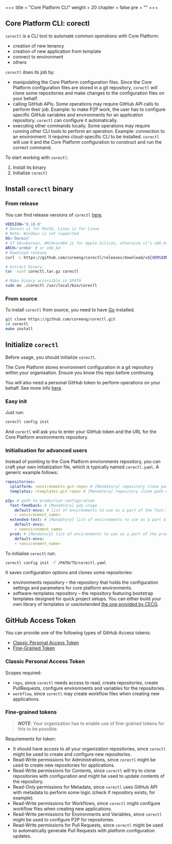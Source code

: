 +++
title = "Core Platform CLI"
weight = 20
chapter = false
pre = ""
+++

## Core Platform CLI: corectl

`corectl` is a CLI tool to automate common operations with Core Platform:

- creation of new tenancy
- creation of new application from template
- connect to environment
- others

`corectl` does its job by:

- manipulating the Core Platform configuration files.
  Since the Core Platform configuration files are stored in a git repository, `corectl` will clone
  some repositories and make changes to the configuration files on your behalf.
- calling GitHub APIs.
  Some operations may require GitHub API calls to perform their job.
  Example: to make P2P work,
  the user has to configure specific GitHub variables and environments for an application repository.
  `corectl` can configure it automatically.
- executing other commands locally.
  Some operations may require running other CLI tools to perform an operation.
  Example: connection to an environment.
  It requires cloud-specific CLI to be installed.
  `corectl` will use it and the Core Platform configuration to construct and run the correct command.

To start working with `corectl`:

1. Install its binary
2. Initialize `corectl`

## Install `corectl` binary

### From release

You can find release versions of `corectl` [here](https://github.com/coreeng/corectl/releases).

```bash
VERSION='0.18.0'
# Darwin is for MacOS, Linux is for Linux
# Note: Windows is not supported
OS='Darwin' 
# If OS==Darwin, ARCH=arm64 is for Apple Silicon, otherwise it's x86_64
ARCH='arm64' # or x86_64
# Download release
curl -L https://github.com/coreeng/corectl/releases/download/v${VERSION}/corectl_${OS}_${ARCH}.tar.gz > corectl.tar.gz

# Extract binary
tar -xzvf corectl.tar.gz corectl

# Make binary accessible in $PATH
sudo mv ./corectl /usr/local/bin/corectl
```

### From source

To install `corectl` from source, you need to have [Go](https://go.dev/learn/) installed.

```bash
git clone https://github.com/coreeng/corectl.git
cd corectl
make install
```

## Initialize `corectl`

Before usage, you should initialize `corectl`.

The Core Platform stores environment configuration in a git repository within your organisation. Ensure you know this repo before continuing.

You will also need a personal GitHub token to perform operations on your behalf. See more info [here](#github-access-token).

### Easy init

Just run:

```bash
corectl config init
```

And `corectl` will ask you to enter your GitHub token and the URL for the Core Platform environments repository.

### Initialisation for advanced users

Instead of pointing to the Core Platform environments repository, you can craft your own initialization file, which is typically named `corectl.yaml`. A generic example follows:

```yaml
repositories:
  cplatform: <environments-git-repo> # [Mandatory] repository clone path with your environments configuration
  templates: <templates-git-repo> # [Mandatory] repository clone path with your software templates, optionally you can use our template repo: https://github.com/coreeng/core-platform-software-templates.git

p2p: # path to production configuration
  fast-feedback: # [Mandatory] p2p stage
    default-envs: # list of environments to use as a part of the fast-feedback stage, must match env names defined in repositories.cplatform
    - <environment_name> 
  extended-test: # [Mandatory] list of environments to use as a part of the extended-test stage, , must match env names defined in repositories.cplatform
    default-envs:
    - <eenvironment_name>
  prod: # [Mandatory] list of environments to use as a part of the prod stage, , must match env names defined in repositories.cplatform
    default-envs:
    - <environment_name>
```

To  initialise `corectl` run:

```bash
corectl config init -f /PATH/TO/corectl.yaml
```

It saves configuration options and clones some repositories:

- environments repository – the repository that holds the configuration settings and parameters for core platform
  environments.
- software-templates repository – the repository featuring bootstrap templates designed for quick project setups.
  You can either build your own library of templates or use/extended [the one provided by CECG](https://github.com/coreeng/core-platform-software-templates).

## GitHub Access Token

You can provide one of the following types of GitHub Access tokens:

- [Classic Personal Access Token](#classic-personal-access-token)
- [Fine-Grained Token](#fine-grained-tokens)

### Classic Personal Access Token

Scopes required:

- `repo`, since `corectl` needs access to read, create repositories, create PullRequests, configure environments and variables for the repositories.
- `workflow`, since `corectl` may create workflow files when creating new applications.

### Fine-grained tokens
>
> **_NOTE_**: Your organization has to enable use of fine-grained tokens for this to be possible.

Requirements for token:

- It should have access to all your organization repositories, since `corectl` might be used to create and configure new repositories.
- Read-Write permissions for Administrations, since `corectl` might be used to create new repositories for applications.
- Read-Write permissions for Contents, since `corectl` will try to clone repositories with configuration and might be used to update contents of the repository.
- Read-Only permissions for Metadata, since `corectl` uses GitHub API with metadata to perform some logic (check if repository exists, for example).
- Read-Write permissions for Workflows, since `corectl` might configure workflow files when creating new applications.
- Read-Write permissions for Environments and Variables, since `corectl` might be used to configure P2P for repositories.
- Read-Write permissions for Pull Requests, since `corectl` might be used to automatically generate Pull Requests with platform configuration updates.
